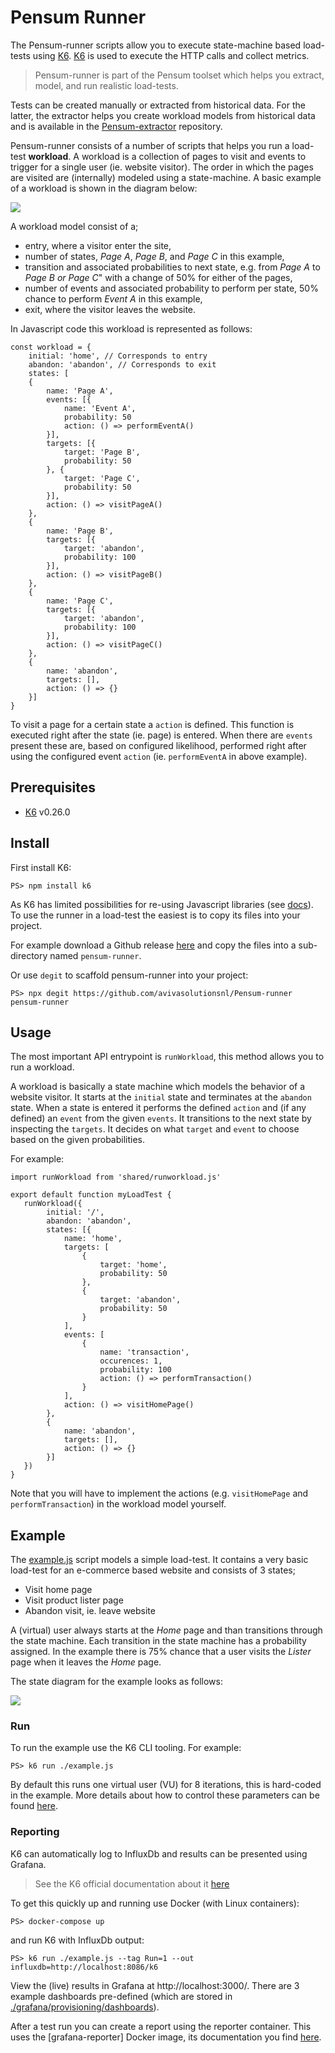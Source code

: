 # Pensum Runner
The Pensum-runner scripts allow you to execute state-machine based load-tests using [K6](https://k6.io/).
[K6](https://k6.io/) is used to execute the HTTP calls and collect metrics.

> Pensum-runner is part of the Pensum toolset which helps you extract, model, and run realistic load-tests.

Tests can be created manually or extracted from historical data.
For the latter, the extractor helps you create workload models from historical data and is available in the [Pensum-extractor](https://github.com/avivasolutionsnl/Pensum-extractor) repository.

Pensum-runner consists of a number of scripts that helps you run a load-test **workload**. A workload is a collection of pages to visit and events to trigger for a single user (ie. website visitor). The order in which the pages are visited are (internally) modeled using a state-machine. A basic example of a workload is shown in the diagram below:

![](./workload.svg)

A workload model consist of a;
- entry, where a visitor enter the site,
- number of states, *Page A*, *Page B*, and *Page C* in this example,
- transition and associated probabilities to next state, e.g. from *Page A* to *Page B* *or* *Page C*" with a change of 50% for either of the pages,
- number of events and associated probability to perform per state, 50% chance to perform *Event A* in this example,
- exit, where the visitor leaves the website.

In Javascript code this workload is represented as follows:
```
const workload = {
    initial: 'home', // Corresponds to entry
    abandon: 'abandon', // Corresponds to exit
    states: [
    {
        name: 'Page A',
        events: [{
            name: 'Event A',
            probability: 50
            action: () => performEventA()
        }],
        targets: [{
            target: 'Page B',
            probability: 50
        }, {
            target: 'Page C',
            probability: 50
        }],
        action: () => visitPageA()
    }, 
    {
        name: 'Page B',
        targets: [{
            target: 'abandon',
            probability: 100
        }],
        action: () => visitPageB()
    },
    {
        name: 'Page C',
        targets: [{
            target: 'abandon',
            probability: 100
        }],
        action: () => visitPageC()
    },
    {
        name: 'abandon',
        targets: [],
        action: () => {}
    }]
}
```

To visit a page for a certain state a `action` is defined. This function is executed right after the state (ie. page) is entered. When there are `events` present these are, based on configured likelihood, performed right after using the configured event `action` (ie. `performEventA` in above example).

## Prerequisites
- [K6](https://k6.io/) v0.26.0

## Install
First install K6:
```
PS> npm install k6
```

As K6 has limited possibilities for re-using Javascript libraries (see [docs](https://docs.k6.io/docs/modules)).
To use the runner in a load-test the easiest is to copy its files into your project.

For example download a Github release [here](https://github.com/avivasolutionsnl/Pensum-runner/releases) and copy the files into a sub-directory named `pensum-runner`.

Or use `degit` to scaffold pensum-runner into your project:
```
PS> npx degit https://github.com/avivasolutionsnl/Pensum-runner pensum-runner
```

## Usage
The most important API entrypoint is `runWorkload`, this method allows you to run a workload.

A workload is basically a state machine which models the behavior of a website visitor.
It starts at the `initial` state and terminates at the `abandon` state. When a state is entered it performs the defined `action` and (if any defined) an `event` from the given `events`. It transitions to the next state by inspecting the `targets`. It decides on what `target` and `event` to choose based on the given probabilities.

For example:
```
import runWorkload from 'shared/runworkload.js'

export default function myLoadTest {
   runWorkload({
        initial: '/',
        abandon: 'abandon',
        states: [{
            name: 'home',
            targets: [
                {
                    target: 'home',
                    probability: 50
                },
                {
                    target: 'abandon',
                    probability: 50
                }
            ],
            events: [
                {
                    name: 'transaction',
                    occurences: 1,
                    probability: 100
                    action: () => performTransaction()
                }
            ],
            action: () => visitHomePage()
        },
        {
            name: 'abandon',
            targets: [],
            action: () => {}
        }]
   })
}
```
Note that you will have to implement the actions (e.g. `visitHomePage` and `performTransaction`) in the workload model yourself.

## Example
The [example.js](./example.js) script models a simple load-test. It contains a very basic load-test for an e-commerce based website and consists of 3 states;
- Visit home page
- Visit product lister page
- Abandon visit, ie. leave website

A (virtual) user always starts at the *Home* page and than transitions through the state machine. Each transition in the state machine has a probability assigned. In the example there is 75% chance that a user visits the *Lister* page when it leaves the *Home* page.

The state diagram for the example looks as follows:

![](./example.svg)

### Run
To run the example use the K6 CLI tooling. For example:
```
PS> k6 run ./example.js
```

By default this runs one virtual user (VU) for 8 iterations, this is hard-coded in the example.
More details about how to control these parameters can be found [here](https://docs.k6.io/docs/running-k6).

### Reporting
K6 can automatically log to InfluxDb and results can be presented using Grafana.

> See the K6 official documentation about it [here](https://docs.k6.io/docs/influxdb-grafana)

To get this quickly up and running use Docker (with Linux containers):
```
PS> docker-compose up
```

and run K6 with InfluxDb output:
```
PS> k6 run ./example.js --tag Run=1 --out influxdb=http://localhost:8086/k6
```

View the (live) results in Grafana at http://localhost:3000/.
There are 3 example dashboards pre-defined (which are stored in [./grafana/provisioning/dashboards](./grafana/provisioning/dashboards)).

After a test run you can create a report using the reporter container.
This uses the [grafana-reporter] Docker image, its documentation you find [here](https://github.com/IzakMarais/reporter).
